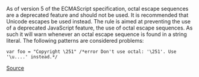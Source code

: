 As of version 5 of the ECMAScript specification, octal escape sequences are a deprecated feature and should not be used. It is recommended that Unicode escapes be used instead.
The rule is aimed at preventing the use of a deprecated JavaScript feature, the use of octal escape sequences. As such it will warn whenever an octal escape sequence is found in a string literal.
The following patterns are considered problems:

```
var foo = "Copyright \251" /*error Don't use octal: '\251'. Use '\u....' instead.*/

```

[Source](http://eslint.org/docs/rules/no-octal-escape)
